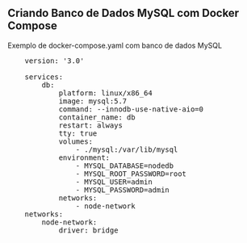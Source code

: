 ## Criando Banco de Dados MySQL com Docker Compose

Exemplo de docker-compose.yaml com banco de dados MySQL
<pre>
    version: '3.0'

    services:
        db:
            platform: linux/x86_64
            image: mysql:5.7
            command: --innodb-use-native-aio=0
            container_name: db
            restart: always
            tty: true
            volumes:
                - ./mysql:/var/lib/mysql
            environment:
                - MYSQL_DATABASE=nodedb
                - MYSQL_ROOT_PASSWORD=root
                - MYSQL_USER=admin
                - MYSQL_PASSWORD=admin
            networks:
                - node-network
    networks:
        node-network:
            driver: bridge
</pre>